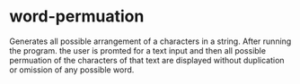 word-permuation
===============

Generates all possible arrangement of a characters in a string. After running the program. the user is promted for a text input and then all possible permuation of the characters of that text are displayed without duplication or omission of any possible word.
